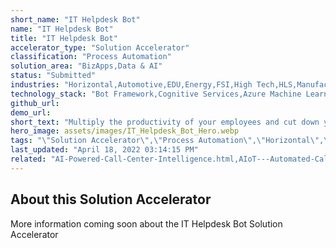 ```yaml
---
short_name: "IT Helpdesk Bot"
name: "IT Helpdesk Bot"
title: "IT Helpdesk Bot"
accelerator_type: "Solution Accelerator"
classification: "Process Automation"
solution_area: "BizApps,Data & AI"
status: "Submitted"
industries: "Horizontal,Automotive,EDU,Energy,FSI,High Tech,HLS,Manufacturing,Media and Entertainment,Professional Services,Retail,SLG"
technology_stack: "Bot Framework,Cognitive Services,Azure Machine Learning"
github_url: 
demo_url: 
short_text: "Multiply the productivity of your employees and cut down your IT support costs"
hero_image: assets/images/IT_Helpdesk_Bot_Hero.webp
tags: "\"Solution Accelerator\",\"Process Automation\",\"Horizontal\",\"Automotive\",\"EDU\",\"Energy\",\"FSI\",\"High Tech\",\"HLS\",\"Manufacturing\",\"Media and Entertainment\",\"Professional Services\",\"Retail\",\"SLG\",\"Bot Framework\",\"Cognitive Services\",\"Azure Machine Learning\""
last_updated: "April 18, 2022 03:14:15 PM"
related: "AI-Powered-Call-Center-Intelligence.html,AIoT---Automated-Call-Center.html,Conversational-AI-for-Retail.html,Conversational-AI-for-State-and-Local-Government.html"
---
```

## About this Solution Accelerator

More information coming soon about the IT Helpdesk Bot Solution Accelerator